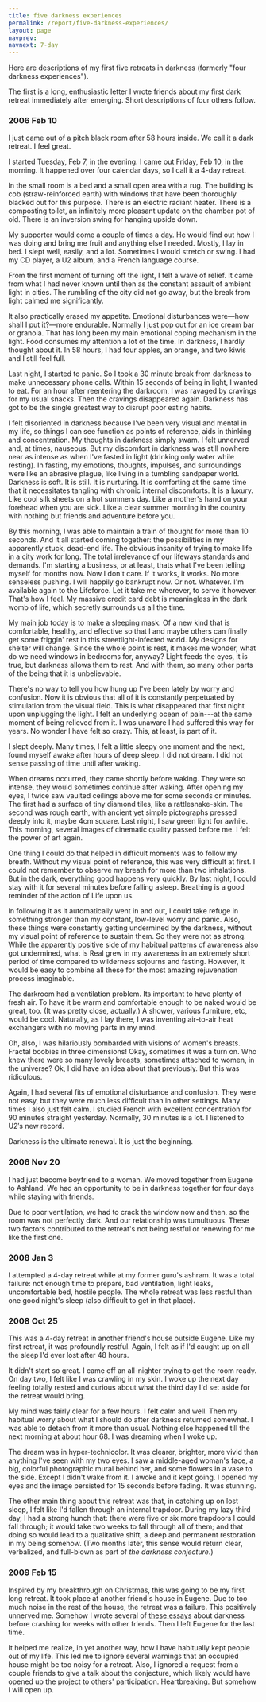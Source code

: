 ```yaml
---
title: five darkness experiences
permalink: /report/five-darkness-experiences/
layout: page
navprev: 
navnext: 7-day
---
```


Here are descriptions of my first five retreats in darkness (formerly "four darkness experiences").

The first is a long, enthusiastic letter I wrote friends about my first dark retreat immediately after emerging. Short descriptions of four others follow.

### 2006 Feb 10

I just came out of a pitch black room after 58 hours inside. We call it a dark retreat. I feel great.

I started Tuesday, Feb 7, in the evening. I came out Friday, Feb 10, in the morning. It happened over four calendar days, so I call it a 4-day retreat.

In the small room is a bed and a small open area with a rug. The building is cob (straw-reinforced earth) with windows that have been thoroughly blacked out for this purpose. There is an electric radiant heater. There is a composting toilet, an infinitely more pleasant update on the chamber pot of old. There is an inversion swing for hanging upside down.

My supporter would come a couple of times a day. He would find out how I was doing and bring me fruit and anything else I needed. Mostly, I lay in bed. I slept well, easily, and a lot. Sometimes I would stretch or swing. I had my CD player, a U2 album, and a French language course.

From the first moment of turning off the light, I felt a wave of relief. It came from what I had never known until then as the constant assault of ambient light in cities. The rumbling of the city did not go away, but the break from light calmed me significantly.

It also practically erased my appetite. Emotional disturbances were—how shall I put it?—more endurable. Normally I just pop out for an ice cream bar or granola. That has long been my main emotional coping mechanism in the light. Food consumes my attention a lot of the time. In darkness, I hardly thought about it. In 58 hours, I had four apples, an orange, and two kiwis and I still feel full.

Last night, I started to panic. So I took a 30 minute break from darkness to make unnecessary phone calls. Within 15 seconds of being in light, I wanted to eat. For an hour after reentering the darkroom, I was ravaged by cravings for my usual snacks. Then the cravings disappeared again. Darkness has got to be the single greatest way to disrupt poor eating habits.

I felt disoriented in darkness because I've been very visual and mental in my life, so things I can see function as points of reference, aids in thinking and concentration. My thoughts in darkness simply swam. I felt unnerved and, at times, nauseous. But my discomfort in darkness was still nowhere near as intense as when I've fasted in light (drinking only water while resting). In fasting, my emotions, thoughts, impulses, and surroundings were like an abrasive plague, like living in a tumbling sandpaper world. Darkness is soft. It is still. It is nurturing. It is comforting at the same time that it necessitates tangling with chronic internal discomforts. It is a luxury. Like cool silk sheets on a hot summers day. Like a mother's hand on your forehead when you are sick. Like a clear summer morning in the country with nothing but friends and adventure before you.

By this morning, I was able to maintain a train of thought for more than 10 seconds. And it all started coming together: the possibilities in my apparently stuck, dead-end life. The obvious insanity of trying to make life in a city work for long. The total irrelevance of our lifeways standards and demands. I'm starting a business, or at least, thats what I've been telling myself for months now. Now I don't care. If it works, it works. No more senseless pushing. I will happily go bankrupt now. Or not. Whatever. I'm available again to the Lifeforce. Let it take me wherever, to serve it however. That's how I feel. My massive credit card debt is meaningless in the dark womb of life, which secretly surrounds us all the time.

My main job today is to make a sleeping mask. Of a new kind that is comfortable, healthy, and effective so that I and maybe others can finally get some friggin' rest in this streetlight-infected world. My designs for shelter will change. Since the whole point is rest, it makes me wonder, what do we need windows in bedrooms for, anyway? Light feeds the eyes, it is true, but darkness allows them to rest. And with them, so many other parts of the being that it is unbelievable.

There's no way to tell you how hung up I've been lately by worry and confusion. Now it is obvious that all of it is constantly perpetuated by stimulation from the visual field. This is what disappeared that first night upon unplugging the light. I felt an underlying ocean of pain---at the same moment of being relieved from it. I was unaware I had suffered this way for years. No wonder I have felt so crazy. This, at least, is part of it.

I slept deeply. Many times, I felt a little sleepy one moment and the next, found myself awake after hours of deep sleep. I did not dream. I did not sense passing of time until after waking.

When dreams occurred, they came shortly before waking. They were so intense, they would sometimes continue after waking. After opening my eyes, I twice saw vaulted ceilings above me for some seconds or minutes. The first had a surface of tiny diamond tiles, like a rattlesnake-skin. The second was rough earth, with ancient yet simple pictographs pressed deeply into it, maybe 4cm square. Last night, I saw green light for awhile. This morning, several images of cinematic quality passed before me. I felt the power of art again.

One thing I could do that helped in difficult moments was to follow my breath. Without my visual point of reference, this was very difficult at first. I could not remember to observe my breath for more than two inhalations. But in the dark, everything good happens very quickly. By last night, I could stay with it for several minutes before falling asleep. Breathing is a good reminder of the action of Life upon us.

In following it as it automatically went in and out, I could take refuge in something stronger than my constant, low-level worry and panic. Also, these things were constantly getting undermined by the darkness, without my visual point of reference to sustain them. So they were not as strong. While the apparently positive side of my habitual patterns of awareness also got undermined, what is Real grew in my awareness in an extremely short period of time compared to wilderness sojourns and fasting. However, it would be easy to combine all these for the most amazing rejuvenation process imaginable.

The darkroom had a ventilation problem. Its important to have plenty of fresh air. To have it be warm and comfortable enough to be naked would be great, too. (It was pretty close, actually.) A shower, various furniture, etc, would be cool. Naturally, as I lay there, I was inventing air-to-air heat exchangers with no moving parts in my mind. 

Oh, also, I was hilariously bombarded with visions of women's breasts. Fractal boobies in three dimensions! Okay, sometimes it was a turn on. Who knew there were so many lovely breasts, sometimes attached to women, in the universe? Ok, I did have an idea about that previously. But this was ridiculous.

Again, I had several fits of emotional disturbance and confusion. They were not easy, but they were much less difficult than in other settings. Many times I also just felt calm. I studied French with excellent concentration for 90 minutes straight yesterday. Normally, 30 minutes is a lot. I listened to U2′s new record.

Darkness is the ultimate renewal. It is just the beginning.

### 2006 Nov 20

I had just become boyfriend to a woman. We moved together from Eugene to Ashland. We had an opportunity to be in darkness together for four days while staying with friends.

Due to poor ventilation, we had to crack the window now and then, so the room was not perfectly dark. And our relationship was tumultuous. These two factors contributed to the retreat's not being restful or renewing for me like the first one.

### 2008 Jan 3

I attempted a 4-day retreat while at my former guru's ashram. It was a total failure: not enough time to prepare, bad ventilation, light leaks, uncomfortable bed, hostile people. The whole retreat was less restful than one good night's sleep (also difficult to get in that place).

### 2008 Oct 25

This was a 4-day retreat in another friend's house outside Eugene. Like my first retreat, it was profoundly restful. Again, I felt as if I'd caught up on all the sleep I'd ever lost after 48 hours.

It didn't start so great. I came off an all-nighter trying to get the room ready. On day two, I felt like I was crawling in my skin. I woke up the next day feeling totally rested and curious about what the third day I'd set aside for the retreat would bring.

My mind was fairly clear for a few hours. I felt calm and well. Then my habitual worry about what I should do after darkness returned somewhat. I was able to detach from it more than usual. Nothing else happened till the next morning at about hour 68. I was dreaming when I woke up.

The dream was in hyper-technicolor. It was clearer, brighter, more vivid than anything I've seen with my two eyes. I saw a middle-aged woman's face, a big, colorful photographic mural behind her, and some flowers in a vase to the side. Except I didn't wake from it. I awoke and it kept going. I opened my eyes and the image persisted for 15 seconds before fading. It was stunning.

The other main thing about this retreat was that, in catching up on lost sleep, I felt like I'd fallen through an internal trapdoor. During my lazy third day, I had a strong hunch that: there were five or six more trapdoors I could fall through; it would take two weeks to fall through all of them; and that doing so would lead to a qualitative shift, a deep and permanent restoration in my being somehow. (Two months later, this sense would return clear, verbalized, and full-blown as part of _the darkness conjecture_.)

### 2009 Feb 15

Inspired by my breakthrough on Christmas, this was going to be my first long retreat. It took place at another friend's house in Eugene. Due to too much noise in the rest of the house, the retreat was a failure. This positively unnerved me. Somehow I wrote several of [these essays](/conjecture) about darkness before crashing for weeks with other friends. Then I left Eugene for the last time.

It helped me realize, in yet another way, how I have habitually kept people out of my life. This led me to ignore several warnings that an occupied house might be too noisy for a retreat. Also, I ignored a request from a couple friends to give a talk about the conjecture, which likely would have opened up the project to others' participation. Heartbreaking. But somehow I will open up.


